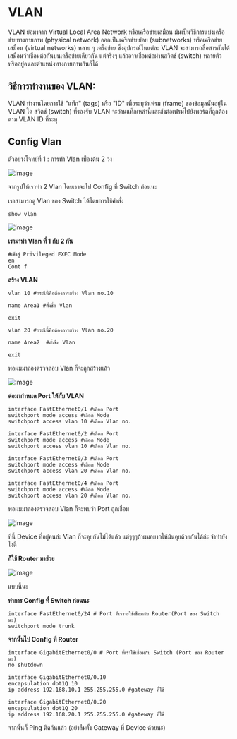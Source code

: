 
# VLAN
VLAN ย่อมาจาก Virtual Local Area Network หรือเครือข่ายเสมือน มันเป็นวิธีการแบ่งเครือข่ายทางกายภาพ (physical network) ออกเป็นเครือข่ายย่อย (subnetworks) หรือเครือข่ายเสมือน (virtual networks) หลาย ๆ เครือข่าย ซึ่งอุปกรณ์ในแต่ละ VLAN จะสามารถสื่อสารกันได้เสมือนว่าเชื่อมต่อกันบนเครือข่ายเดียวกัน แต่จริงๆ แล้วอาจเชื่อมต่อผ่านสวิตช์ (switch) หลายตัวหรืออยู่คนละตำแหน่งทางกายภาพกันก็ได้

## **วิธีการทำงานของ VLAN:**
VLAN ทำงานโดยการใช้ "แท็ก" (tags) หรือ "ID" เพื่อระบุว่าเฟรม (frame) ของข้อมูลนั้นอยู่ใน VLAN ใด สวิตช์ (switch) ที่รองรับ VLAN จะอ่านแท็กเหล่านี้และส่งต่อเฟรมไปยังพอร์ตที่ถูกต้องตาม VLAN ID ที่ระบุ


## Config Vlan

ตัวอย่างโจทย์ที่ 1 : การทำ Vlan เบื้องต้น 2 วง

![image](https://github.com/user-attachments/assets/d11a13c8-477e-4035-b2a2-9fb64e70e212)


จากรูปให้เราทำ 2 Vlan โดยเราจะไป Config ที่ Switch ก่อนนะ

เราสามารถดู Vlan ของ Switch ได้โดยการใช้คำสั่ง

```
show vlan
```
![image](https://github.com/user-attachments/assets/2e651452-d5f7-4584-8004-e6a72ae6558b)


**เรามาทำ Vlan ที่ 1 กับ 2 กัน**
```
#เข้าสู่ Privileged EXEC Mode
en 
Cont f
```

**สร้าง VLAN**
```
vlan 10 #กรณีนี้คือต้องการสร้าง Vlan no.10

name Area1 #ตั้งชื่อ Vlan

exit 

vlan 20 #กรณีนี้คือต้องการสร้าง Vlan no.20

name Area2  #ตั้งชื่อ Vlan

exit
```

พอผมมาลองตรวจสอบ Vlan ก็จะถูกสร้างแล้ว

![image](https://github.com/user-attachments/assets/de257a96-cea1-4482-8a40-5cb9e1149fc1)


**ต่อมากำหนด Port ให้กับ VLAN**

```
interface FastEthernet0/1 #เลือก Port
switchport mode access #เลือก Mode 
switchport access vlan 10 #เลือก Vlan no.

interface FastEthernet0/2 #เลือก Port
switchport mode access #เลือก Mode 
switchport access vlan 10 #เลือก Vlan no.

interface FastEthernet0/3 #เลือก Port
switchport mode access #เลือก Mode 
switchport access vlan 20 #เลือก Vlan no.

interface FastEthernet0/4 #เลือก Port
switchport mode access #เลือก Mode 
switchport access vlan 20 #เลือก Vlan no.
```

พอผมมาลองตรวจสอบ Vlan ก็จะพบว่า Port ถูกเชื่อม

![image](https://github.com/user-attachments/assets/3fbed9fd-625a-4c9b-ad5e-760eaf8fa77a)


ทีนี้ Device ที่อยู่คนล่ะ Vlan ก็จะคุยกันไม่ได้แล้ว แต่ๆๆๆถ้าผมอยากให้มันคุยด้วยกันได้ล่ะ จำทำยังไงดี

**ก็ใช้ Router มาช่วย**

![image](https://github.com/user-attachments/assets/bfce8c05-dbba-4cc7-a8ce-61f742925955)


แบบนี้นะ

**ทำการ Config ที่ Switch ก่อนนะ**

```
interface FastEthernet0/24 # Port ที่เราจะใช้เชื่อมกับ Router(Port ของ Switch นะ)
switchport mode trunk
```

**จากนั้นไป Config ที่ Router**

```
interface GigabitEthernet0/0 # Port ที่เราใช้เชื่อมกับ Switch (Port ของ Router นะ)
no shutdown

interface GigabitEthernet0/0.10
encapsulation dot1Q 10
ip address 192.168.10.1 255.255.255.0 #gateway ที่ใช้

interface GigabitEthernet0/0.20
encapsulation dot1Q 20
ip address 192.168.20.1 255.255.255.0 #gateway ที่ใช้

```

จากนั้นก็ Ping ติดกันแล้ว (อย่าลืมตั้ง Gateway ที่ Device ด้วยนะ)
